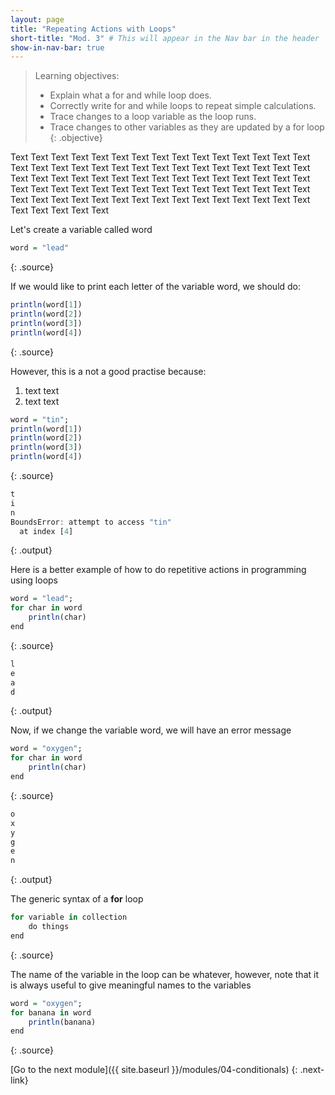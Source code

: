```yaml
---
layout: page
title: "Repeating Actions with Loops"
short-title: "Mod. 3" # This will appear in the Nav bar in the header
show-in-nav-bar: true
---
```


> Learning objectives:
> - Explain what a for and while loop does.
> - Correctly write for and while loops to repeat simple calculations.
> - Trace changes to a loop variable as the loop runs.
> - Trace changes to other variables as they are updated by a for loop
{: .objective}

Text Text Text Text Text Text Text Text Text Text Text Text Text Text Text Text Text Text Text Text Text Text Text Text Text Text Text Text Text Text Text Text Text Text Text Text Text Text Text Text Text Text Text Text Text Text Text Text Text Text Text Text Text Text Text Text Text Text Text Text Text Text Text Text Text Text Text Text Text Text Text Text Text Text Text Text Text Text Text Text 

Let's create a variable called word
```r
word = "lead"
```
{: .source}

If we would like to print each letter of the variable word, we should do:
```r
println(word[1])
println(word[2])
println(word[3])
println(word[4])
```
{: .source}

However, this is a not a good practise because:
1. text text
2. text text 

```r
word = "tin";
println(word[1])
println(word[2])
println(word[3])
println(word[4])
```
{: .source}

```r
t
i
n
BoundsError: attempt to access "tin"
  at index [4]
```
{: .output}

Here is a better example of how to do repetitive actions in programming using loops
```r
word = "lead";
for char in word
    println(char)
end
```
{: .source}

```r
l
e
a
d
```
{: .output}

Now, if we change the variable word, we will have an error message
```r
word = "oxygen";
for char in word
    println(char)
end
```
{: .source}

```r
o
x
y
g
e
n
```
{: .output}

The generic syntax of a **for** loop
```r
for variable in collection
    do things
end
```
{: .source}

The name of the variable in the loop can be whatever, however, note that it is always useful to give meaningful names to the variables
```r
word = "oxygen";
for banana in word
    println(banana)
end
```
{: .source}


[Go to the next module]({{ site.baseurl }}/modules/04-conditionals)
{: .next-link}
